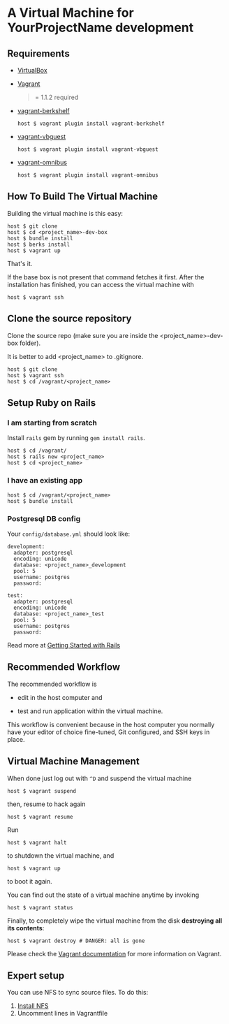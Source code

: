 # A Virtual Machine for YourProjectName development

## Requirements

* [VirtualBox](https://www.virtualbox.org)

* [Vagrant](http://vagrantup.com)
    >= 1.1.2 required

* [vagrant-berkshelf](https://github.com/riotgames/vagrant-berkshelf)

  ```
  host $ vagrant plugin install vagrant-berkshelf
  ```

* [vagrant-vbguest](https://github.com/dotless-de/vagrant-vbguest)

  ```
  host $ vagrant plugin install vagrant-vbguest
  ```

* [vagrant-omnibus](https://github.com/schisamo/vagrant-omnibus)

  ```
  host $ vagrant plugin install vagrant-omnibus
  ```

## How To Build The Virtual Machine

Building the virtual machine is this easy:

    host $ git clone
    host $ cd <project_name>-dev-box
    host $ bundle install
    host $ berks install
    host $ vagrant up

That's it.

If the base box is not present that command fetches it first. After the installation has finished, you can access the virtual machine with

    host $ vagrant ssh

## Clone the source repository

Clone the source repo (make sure you are inside the
<project_name>-dev-box folder).

It is better to add <project_name> to .gitignore.

```
host $ git clone
host $ vagrant ssh
host $ cd /vagrant/<project_name>
```

## Setup Ruby on Rails

### I am starting from scratch

Install `rails` gem by running `gem install rails`.

```
host $ cd /vagrant/
host $ rails new <project_name>
host $ cd <project_name>
```

### I have an existing app

```
host $ cd /vagrant/<project_name>
host $ bundle install
```

### Postgresql DB config

Your `config/database.yml` should look like:

```
development:
  adapter: postgresql
  encoding: unicode
  database: <project_name>_development
  pool: 5
  username: postgres
  password:

test:
  adapter: postgresql
  encoding: unicode
  database: <project_name>_test
  pool: 5
  username: postgres
  password:
```

Read more at [Getting Started with Rails](http://guides.rubyonrails.org/getting_started.html)

## Recommended Workflow

The recommended workflow is

* edit in the host computer and

* test and run application within the virtual machine.

This workflow is convenient because in the host computer you normally have your editor of choice fine-tuned, Git configured, and SSH keys in place.

## Virtual Machine Management

When done just log out with `^D` and suspend the virtual machine

    host $ vagrant suspend

then, resume to hack again

    host $ vagrant resume

Run

    host $ vagrant halt

to shutdown the virtual machine, and

    host $ vagrant up

to boot it again.

You can find out the state of a virtual machine anytime by invoking

    host $ vagrant status

Finally, to completely wipe the virtual machine from the disk **destroying all its contents**:

    host $ vagrant destroy # DANGER: all is gone

Please check the [Vagrant documentation](http://vagrantup.com/v2/docs/index.html) for more information on Vagrant.

## Expert setup

You can use NFS to sync source files. To do this:

1. [Install NFS](https://coderwall.com/p/uaohzg)
2. Uncomment lines in Vagrantfile


